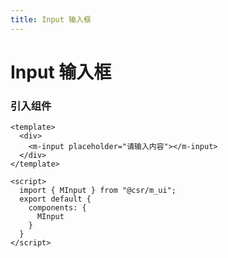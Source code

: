 ```yaml
---
title: Input 输入框
---
```

# Input 输入框
### 引入组件
```vue
<template>
  <div>
    <m-input placeholder="请输入内容"></m-input>
  </div>
</template>

<script>
  import { MInput } from "@csr/m_ui";
  export default { 
    components: {
      MInput
    }
  }
</script>
```
<input-demos></input-demos>